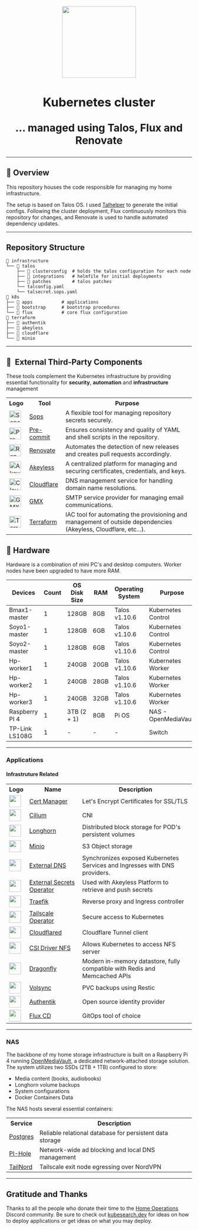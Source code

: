 <h1 align="center"><div align="center">

<img src="https://upload.wikimedia.org/wikipedia/commons/thumb/3/39/Kubernetes_logo_without_workmark.svg/1055px-Kubernetes_logo_without_workmark.svg.png" align="center" width="200px" height="194px"/>

### Kubernetes cluster

... managed using Talos, Flux and Renovate

</div>
</h1>



---

## 📖 Overview

This repository houses the code responsible for managing my home infrastructure.

The setup is based on Talos OS. I used [Talhelper](https://budimanjojo.github.io/talhelper/latest/) to generate the initial configs. Following the cluster deployment, Flux continuously monitors this repository for changes, and Renovate is used to handle automated dependency updates.


---

## Repository Structure

```
📁 infrastructure
└── 📁 talos
    ├── 📁 clusterconfig  # holds the talos configuration for each node
    ├── 📁 integrations   # helmfile for initial deployments
    ├── 📁 patches        # talos patches
    └── talconfig.yaml
    └── talsecret.sops.yaml
📁 k8s
├── 📁 apps           # applications
├── 📁 bootstrap      # bootstrap procedures
└── 📁 flux           # core flux configuration
📁 terraform
├── 📁 authentik
├── 📁 akeyless
├── 📁 cloudflare
└── 📁 minio

```
---

## :wrench:&nbsp; External Third-Party Components

These tools complement the Kubernetes infrastructure by providing essential functionality for **security**, **automation** and **infrastructure** management


<table>
            <tr>
                <th>Logo</th>
                <th>Tool</th>
                <th>Purpose</th>
            </tr>
            <tr>
                <td><img width="32" src="https://archive.org/download/github.com-mozilla-sops_-_2020-01-23_22-37-00/cover.jpg" alt="Sops logo" /></td>
                <td><a href="https://github.com/mozilla/sops">Sops</a></td>
                <td>A flexible tool for managing repository secrets securely.</td>
            </tr>
            <tr>
                <td><img width="32" src="https://pre-commit.com/logo.svg" alt="Pre-commit logo" /></td>
                <td><a href="https://github.com/pre-commit/pre-commit">Pre-commit</a></td>
                <td>Ensures consistency and quality of YAML and shell scripts in the repository.</td>
            </tr>
            <tr>
                <td><img width="32" src="https://www.svgrepo.com/download/374041/renovate.svg" alt="Renovate logo" /></td>
                <td><a href="https://docs.renovatebot.com/">Renovate</a></td>
                <td>Automates the detection of new releases and creates pull requests accordingly.</td>
            </tr>
            <tr>
                <td><img width="32" src="https://cdn.brandfetch.io/idO1RZnoWN/w/400/h/400/theme/dark/icon.png?c=1dxbfHSJFAPEGdCLU4o5B" alt="Akeyless logo" /></td>
                <td><a href="https://console.akeyless.io/">Akeyless</a></td>
                <td>A centralized platform for managing and securing certificates, credentials, and keys.</td>
            </tr>
            <tr>
                <td><img width="32" src="https://www.svgrepo.com/download/353564/cloudflare.svg" alt="Cloudflare logo" /></td>
                <td><a href="https://www.cloudflare.com/en-gb/">Cloudflare</a></td>
                <td>DNS management service for handling domain name resolutions.</td>
            </tr>
            <tr>
                <td><img width="32" src="https://www.svgrepo.com/download/331413/gmx.svg" alt="GMX logo" /></td>
                <td><a href="https://www.gmx.com">GMX</a></td>
                <td>SMTP service provider for managing email communications.</td>
            </tr>
            <tr>
                <td><img width="32" src="https://www.svgrepo.com/download/354447/terraform-icon.svg" alt="Terraform logo" /></td>
                <td><a href="https://www.terraform.io/">Terraform</a></td>
                <td>IAC tool for automating the provisioning and management of outside dependencies (Akeyless, Cloudflare, etc...).</td>
            </tr>
    </table>

## 🔧 Hardware


Hardware is a combination of mini PC's and desktop computers. Worker nodes have been upgraded to have more RAM.

<table>
        <thead>
            <tr>
                <th>Devices</th>
                <th>Count</th>
                <th>OS Disk Size</th>
                <th>RAM</th>
                <th>Operating System</th>
                <th>Purpose</th>
                <th>Links</th>
            </tr>
        </thead>
        <tbody>
            <tr>
                <td>Bmax1-master</td>
                <td>1</td>
                <td>128GB</td>
                <td>8GB</td>
                <td>Talos v1.10.6</td>
                <td>Kubernetes Control</td>
                <td><a href="https://www.amazon.es/dp/B0CJM1TDHL?ref=ppx_yo2ov_dt_b_fed_asin_title">Amazon Link</a></td>
            </tr>
            <tr>
                <td>Soyo1-master</td>
                <td>1</td>
                <td>128GB</td>
                <td>6GB</td>
                <td>Talos v1.10.6</td>
                <td>Kubernetes Control</td>
                <td><a href="https://es.aliexpress.com/item/1005006460890415.html?aff_fcid=505c2a4499e846b2a13fde87aa7c7385-1733566005358-08415-_DBcuZW1&tt=CPS_NORMAL&aff_fsk=_DBcuZW1&aff_platform=portals-tool&sk=_DBcuZW1&aff_trace_key=505c2a4499e846b2a13fde87aa7c7385-1733566005358-08415-_DBcuZW1&terminal_id=bb14814936f042d6a7ff280cc2d52e01&afSmartRedirect=y">AliExpress Link</a></td>
            </tr>
            <tr>
                <td>Soyo2-master</td>
                <td>1</td>
                <td>128GB</td>
                <td>6GB</td>
                <td>Talos v1.10.6</td>
                <td>Kubernetes Control</td>
                <td><a href="https://es.aliexpress.com/item/1005006460890415.html?aff_fcid=505c2a4499e846b2a13fde87aa7c7385-1733566005358-08415-_DBcuZW1&tt=CPS_NORMAL&aff_fsk=_DBcuZW1&aff_platform=portals-tool&sk=_DBcuZW1&aff_trace_key=505c2a4499e846b2a13fde87aa7c7385-1733566005358-08415-_DBcuZW1&terminal_id=bb14814936f042d6a7ff280cc2d52e01&afSmartRedirect=y">AliExpress Link</a></td>
            </tr>
            <tr>
                <td>Hp-worker1</td>
                <td>1</td>
                <td>240GB</td>
                <td>20GB</td>
                <td>Talos v1.10.6</td>
                <td>Kubernetes Worker</td>
                <td><a href="https://www.amazon.es/HP-Ultra-i5-6500T-Windows-reacondicionado/dp/B09N7RDZS4/ref=sr_1_6?__mk_es_ES=%C3%85M%C3%85%C5%BD%C3%95%C3%91&crid=5P820ES85Z7&dib=eyJ2IjoiMSJ9.9qQ4-jcMh6rXQhtkqIYNbkuJggelF1M_SJlqlGQCAHcPjfxWlB_RU0FJjyMfb5oLuK-EeHupVLktRPePaLSwtwdZ7UQAqRcTE5AMdeSt_JjvXJwN9xP6tJkSVZjvfnjWuzPe8JcUNuhgvE089AjHcfb12wMdPstVMotSvYjhYQ_05eUlY7gpmrHbT2Jft-Ljk2Ix8umRel2DZfzKF0IlCsnZKfNFdo3iZJw2ZBARp1hkbWDRgB75yWnJt-AB_L4kQz10EiF2DByt4qxn3lz0RHoxzUSz9KPzSKDfTF2atRiZXWV8Ey9c5a32K-jHafQLTMc8p4kq9g-CEAYojjwSNLr7Da6Rjk1jvH6aH-tEAREpncDfcedtqGgQm9icJW9kNtFuZVyKm4-X5I3Rdn_l9jFVhkBINkUZngDQFjwQCS-ILYQlFBjqnBatzGrkQI-u.QPP6rbbL-trb_zb96HCzozMA-Gitd5ibCVXwhXsrAf0&dib_tag=se&keywords=hp+minipc+800+g4&qid=1740177891&sprefix=hp+mini+pc+800+g%2Caps%2C213&sr=8-6">Amazon Link</a></td>
            </tr>
            <tr>
                <td>Hp-worker2</td>
                <td>1</td>
                <td>240GB</td>
                <td>28GB</td>
                <td>Talos v1.10.6</td>
                <td>Kubernetes Worker</td>
                <td><a href="https://www.amazon.es/dp/B0792TQ4XS?ref=ppx_yo2ov_dt_b_fed_asin_title">Amazon Link</a></td>
            </tr>
            <tr>
                <td>Hp-worker3</td>
                <td>1</td>
                <td>240GB</td>
                <td>32GB</td>
                <td>Talos v1.10.6</td>
                <td>Kubernetes Worker</td>
                <td><a href="https://www.amazon.es/dp/B0792TQ4XS?ref=ppx_yo2ov_dt_b_fed_asin_title">Amazon Link</a></td>
            </tr>
            <tr>
                <td>Raspberry PI 4</td>
                <td>1</td>
                <td>3TB (2 + 1)</td>
                <td>8GB</td>
                <td>Pi OS</td>
                <td>NAS - OpenMediaVault</td>
                <td></td>
            </tr>
            <tr>
                <td>TP-Link LS108G</td>
                <td>1</td>
                <td>-</td>
                <td>-</td>
                <td>-</td>
                <td>Switch</td>
                <td></td>
            </tr>
        </tbody>
    </table>

  ---

### Applications

#### Infrastruture Related

<table>
    <tr>
        <th>Logo</th>
        <th>Name</th>
        <th>Description</th>
    </tr>
    <tr>
        <td><img width="32" src="https://cdn.jsdelivr.net/gh/walkxcode/dashboard-icons/svg/cert-manager.svg"></td>
        <td><a href="https://cert-manager.io/">Cert Manager</a></td>
        <td>Let's Encrypt Certificates for SSL/TLS</td>
    </tr>
    <tr>
        <td><img width="32" src="https://cdn.jsdelivr.net/gh/homarr-labs/dashboard-icons/svg/cilium.svg"></td>
        <td><a href="https://cilium.io/">Cilium</a></td>
        <td>CNI </td>
    </tr>
        <tr>
        <td><img width="32" src="https://encrypted-tbn0.gstatic.com/images?q=tbn:ANd9GcQuQSJXRx5KbH4dtzk4dxVgw0Gtgk264x_TXw&s"></td>
        <td><a href="https://longhorn.io/">Longhorn</a></td>
        <td>Distributed block storage for POD's persistent volumes </td>
    </tr>
    </tr>
        <tr>
        <td><img width="32" src="https://cdn.worldvectorlogo.com/logos/minio-1.svg"></td>
        <td><a href="https://min.io/">Minio</a></td>
        <td>S3 Object storage</td>
    </tr>
    <tr>
        <td><img width="32" src="https://www.svgrepo.com/download/530451/dns.svg"></td>
        <td><a href="https://github.com/kubernetes-sigs/external-dns">External DNS</a></td>
        <td>Synchronizes exposed Kubernetes Services and Ingresses with DNS providers.</td>
    </tr>
    <tr>
        <td><img width="32" src="https://api.civo.com/k3s-marketplace/kubernetes-external-secrets.png"></td>
        <td><a href="https://external-secrets.io/latest/">External Secrets Operator</a></td>
        <td>Used with Akeyless Platform to retrieve and push secrets</td>
    </tr>
    <tr>
        <td><img width="32" src="https://cdn.worldvectorlogo.com/logos/traefik-1.svg"></td>
        <td><a href="https://traefik.io/traefik/">Traefik</a></td>
        <td>Reverse proxy and Ingress controller</td>
    </tr>
    <tr>
        <td><img width="32" src="https://cdn.brandfetch.io/id7QyaLp8E/w/768/h/768/theme/dark/logo.png?c=1dxbfHSJFAPEGdCLU4o5B"></td>
        <td><a href="https://tailscale.com/kb/1236/kubernetes-operator">Tailscale Operator</a></td>
        <td>Secure access to Kubernetes</td>
    </tr>
    <tr>
        <td><img width="32" src="https://www.svgrepo.com/download/353564/cloudflare.svg"></td>
        <td><a href="https://github.com/cloudflare/cloudflared">Cloudflared</a></td>
        <td>Cloudflare Tunnel client</td>
    </tr>
    <tr>
        <td><img width="32" src="https://avatars.githubusercontent.com/u/33050221?v=4"></td>
        <td><a href="https://github.com/kubernetes-csi/csi-driver-nfs">CSI Driver NFS</a></td>
        <td>Allows Kubernetes to access NFS server</td>
    </tr>
    <tr>
        <td><img width="32" src="https://avatars.githubusercontent.com/u/104819355?v=4"></td>
        <td><a href="https://www.dragonflydb.io/docs/getting-started/kubernetes-operator">Dragonfly</a></td>
        <td>Modern in-memory datastore, fully compatible with Redis and Memcached APIs</td>
    </tr>
    <tr>
        <td><img width="32" src="https://avatars.githubusercontent.com/u/47803932?s=48&v=4"></td>
        <td><a href="https://volsync.readthedocs.io/en/stable/">Volsync</a></td>
        <td>PVC backups using Restic</td>
    </tr>
    <tr>
        <td><img width="32" src="https://static-00.iconduck.com/assets.00/authentik-orange-icon-512x391-4kzut6y1.png"></td>
        <td><a href="https://goauthentik.io/">Authentik</a></td>
        <td>Open source identity provider</td>
    </tr>
    <tr>
        <td><img width="32" src="https://cdn.jsdelivr.net/gh/homarr-labs/dashboard-icons/svg/flux-cd.svg"></td>
        <td><a href="https://fluxcd.io/">Flux CD</a></td>
        <td>GitOps tool of choice</td>
    </tr>
</table>

---

### NAS

The backbone of my home storage infrastructure is built on a Raspberry Pi 4 running [OpenMediaVault](https://www.openmediavault.org/), a dedicated network-attached storage solution. The system utilizes two SSDs (2TB + 1TB) configured to store:

-   Media content (books, audiobooks)
-   Longhorn volume backups
-   System configurations
-   Docker Containers Data

The NAS hosts several essential containers:

<table>
    <tr>
        <th>Service</th>
        <th>Description</th>
    </tr>
    <tr>
        <td><a href="https://www.postgresql.org/">Postgres</a></td>
        <td>Reliable relational database for persistent data storage</td>
    </tr>
    <tr>
        <td><a href="https://pi-hole.net/">PI-Hole</a></td>
        <td>Network-wide ad blocking and local DNS management</td>
    </tr>
    <tr>
        <td><a href="Tailscale exit node egressing over NordVPN">TailNord</a></td>
        <td>Tailscale exit node egressing over NordVPN</td>
    </tr>
</table>


---

## Gratitude and Thanks

Thanks to all the people who donate their time to the [Home Operations](https://discord.gg/home-operations) Discord
community. Be sure to check out [kubesearch.dev](https://kubesearch.dev/) for ideas on how to deploy applications or get
ideas on what you may deploy.
